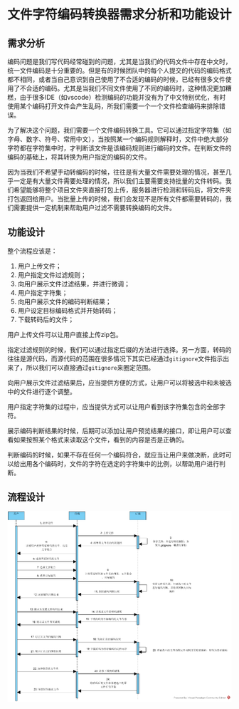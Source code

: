 # 文件字符编码转换器需求分析和功能设计

## 需求分析

编码问题是我们写代码经常碰到的问题，尤其是当我们的代码文件中存在中文时，统一文件编码是十分重要的。但是有的时候团队中的每个人提交的代码的编码格式都不相同，或者当自己意识到自己使用了不合适的编码的时候，已经有很多文件使用了不合适的编码。尤其是当我们不同文件使用了不同的编码时，这种情况更加糟糕，由于很多IDE（如vscode）检测编码的功能并没有为了中文特别优化，有时使用某个编码打开文件会产生乱码，所我们需要一个一个文件检查编码来排除错误。

为了解决这个问题，我们需要一个文件编码转换工具。它可以通过指定字符集（如字母、数字、符号、常用中文），当按照某一个编码规则解释时，文件中绝大部分字符都在字符集中时，才判断该文件是该编码规则进行编码的文件。在判断文件的编码的基础上，将其转换为用户指定的编码的文件。

因为当我们不希望手动转编码的时候，往往是有大量文件需要处理的情况，甚至几乎一定是有大量文件需要处理的情况，所以我们主要需要支持批量的文件转码。我们希望能够将整个项目文件夹直接打包上传，服务器进行检测和转码后，将文件夹打包返回给用户。当批量上传的时候，我们会发现不是所有文件都需要转码的，我们需要提供一定机制来帮助用户过滤不需要转换编码的文件。

## 功能设计

整个流程应该是：

1. 用户上传文件；
2. 用户指定文件过滤规则；
3. 向用户展示文件过滤结果，并进行微调；
4. 用户指定字符集；
5. 向用户展示文件的编码判断结果；
6. 用户设定目标编码格式并开始转码；
7. 下载转码后的文件；

用户上传文件可以让用户直接上传zip包。

指定过滤规则的时候，我们可以通过指定后缀的方法进行选择。另一方面，转码的往往是源代码，而源代码的范围在很多情况下其实已经通过`gitignore`文件指示出来了，所以我们可以直接通过`gitignore`来圈定范围。

向用户展示文件过滤结果后，应当提供方便的方式，让用户可以将被选中和未被选中的文件进行逐个调整。

用户指定字符集的过程中，应当提供方式可以让用户看到该字符集包含的全部字符。

展示编码判断结果的时候，后期可以添加让用户预览结果的接口，即让用户可以查看如果按照某个格式来读取这个文件，看到的内容是否是正确的。

判断编码的时候，如果不存在任何一个编码符合，就应当让用户来做决断，此时可以给出用各个编码时，文件的字符在选定的字符集中的比例，以帮助用户进行判断。

## 流程设计

![编码转换器流程](../VPProject/Output/编码转换器流程.jpg)


